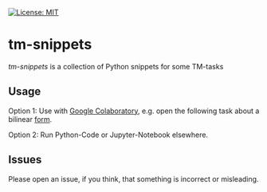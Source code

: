[![License: MIT](https://img.shields.io/badge/License-MIT-yellow.svg)](https://opensource.org/licenses/MIT)

# tm-snippets

 *tm-snippets* is a collection of Python snippets for some TM-tasks

## Usage

Option 1: Use with [Google Colaboratory](https://colab.research.google.com), e.g. open the following task about a bilinear [form](https://colab.research.google.com/github/kassbohm/tm-snippets/blob/master/ipynb/trafo_passive.ipynb).

Option 2: Run Python-Code or Jupyter-Notebook elsewhere.

## Issues
Please open an issue, if you think, that something is incorrect or misleading.
